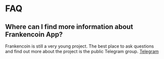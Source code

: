 # FAQ

## Where can I find more information about Frankencoin App?
Frankencoin is still a very young project. The best place to ask questions and find out more about the project is the public Telegram group. [Telegram](https://t.me/frankencoinzchf) 

